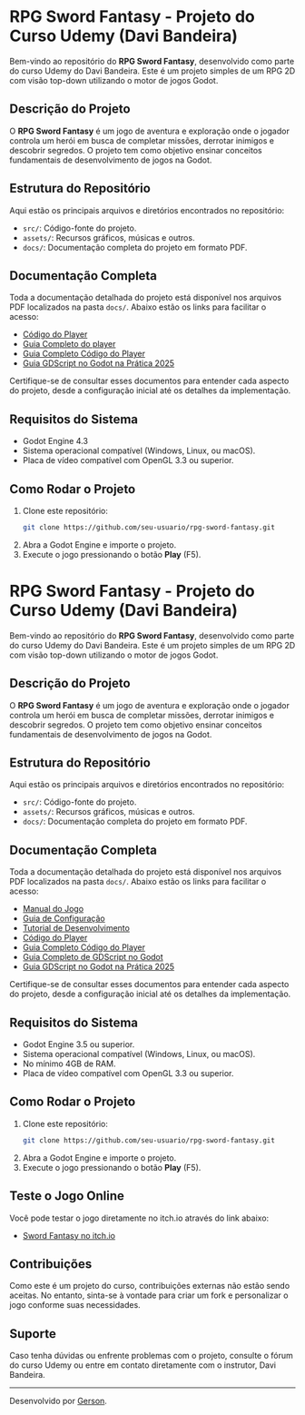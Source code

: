 # RPG Sword Fantasy - Projeto do Curso Udemy (Davi Bandeira)

Bem-vindo ao repositório do **RPG Sword Fantasy**, desenvolvido como parte do curso Udemy do Davi Bandeira. Este é um projeto simples de um RPG 2D com visão top-down utilizando o motor de jogos Godot.

## Descrição do Projeto
O **RPG Sword Fantasy** é um jogo de aventura e exploração onde o jogador controla um herói em busca de completar missões, derrotar inimigos e descobrir segredos. O projeto tem como objetivo ensinar conceitos fundamentais de desenvolvimento de jogos na Godot.

## Estrutura do Repositório
Aqui estão os principais arquivos e diretórios encontrados no repositório:

- `src/`: Código-fonte do projeto.
- `assets/`: Recursos gráficos, músicas e outros.
- `docs/`: Documentação completa do projeto em formato PDF.
  
## Documentação Completa
Toda a documentação detalhada do projeto está disponível nos arquivos PDF localizados na pasta `docs/`. Abaixo estão os links para facilitar o acesso:

- [Código do Player](docs/codigo_do_player.pdf)
- [Guia Completo do player](docs/Documentacao_do_Script_do_Player_em_Godot.pdf)
- [Guia Completo Código do Player](docs/Guia_Completo_Codigo_do_Player.pdf)
- [Guia GDScript no Godot na Prática 2025](docs/Guia_GDScript_no_Godot_na_Pratica_2025.pdf)

Certifique-se de consultar esses documentos para entender cada aspecto do projeto, desde a configuração inicial até os detalhes da implementação.

## Requisitos do Sistema
- Godot Engine 4.3
- Sistema operacional compatível (Windows, Linux, ou macOS).
- Placa de vídeo compatível com OpenGL 3.3 ou superior.

## Como Rodar o Projeto
1. Clone este repositório:
   ```bash
   git clone https://github.com/seu-usuario/rpg-sword-fantasy.git
   ```
2. Abra a Godot Engine e importe o projeto.
3. Execute o jogo pressionando o botão **Play** (F5).
# RPG Sword Fantasy - Projeto do Curso Udemy (Davi Bandeira)

Bem-vindo ao repositório do **RPG Sword Fantasy**, desenvolvido como parte do curso Udemy do Davi Bandeira. Este é um projeto simples de um RPG 2D com visão top-down utilizando o motor de jogos Godot.

## Descrição do Projeto
O **RPG Sword Fantasy** é um jogo de aventura e exploração onde o jogador controla um herói em busca de completar missões, derrotar inimigos e descobrir segredos. O projeto tem como objetivo ensinar conceitos fundamentais de desenvolvimento de jogos na Godot.

## Estrutura do Repositório
Aqui estão os principais arquivos e diretórios encontrados no repositório:

- `src/`: Código-fonte do projeto.
- `assets/`: Recursos gráficos, músicas e outros.
- `docs/`: Documentação completa do projeto em formato PDF.
  
## Documentação Completa
Toda a documentação detalhada do projeto está disponível nos arquivos PDF localizados na pasta `docs/`. Abaixo estão os links para facilitar o acesso:

- [Manual do Jogo](docs/manual_do_jogo.pdf)
- [Guia de Configuração](docs/guia_de_configuracao.pdf)
- [Tutorial de Desenvolvimento](docs/tutorial_de_desenvolvimento.pdf)
- [Código do Player](docs/codigo_do_player.pdf)
- [Guia Completo Código do Player](docs/Guia%20Completo%20C%C3%B3digo%20do%20Player.pdf)
- [Guia Completo de GDScript no Godot](docs/Guia%20Completo%20de%20GDScript%20no%20Godot.pdf)
- [Guia GDScript no Godot na Prática 2025](docs/%F0%9F%93%9DGuia%20GDScript%20no%20Godot%20na%20Pratica%202025.pdf)

Certifique-se de consultar esses documentos para entender cada aspecto do projeto, desde a configuração inicial até os detalhes da implementação.

## Requisitos do Sistema
- Godot Engine 3.5 ou superior.
- Sistema operacional compatível (Windows, Linux, ou macOS).
- No mínimo 4GB de RAM.
- Placa de vídeo compatível com OpenGL 3.3 ou superior.

## Como Rodar o Projeto
1. Clone este repositório:
   ```bash
   git clone https://github.com/seu-usuario/rpg-sword-fantasy.git
   ```
2. Abra a Godot Engine e importe o projeto.
3. Execute o jogo pressionando o botão **Play** (F5).

## Teste o Jogo Online
Você pode testar o jogo diretamente no itch.io através do link abaixo:

- [Sword Fantasy no itch.io](https://dev-gerson-f.itch.io/sword-fantansy)

## Contribuições
Como este é um projeto do curso, contribuições externas não estão sendo aceitas. No entanto, sinta-se à vontade para criar um fork e personalizar o jogo conforme suas necessidades.

## Suporte
Caso tenha dúvidas ou enfrente problemas com o projeto, consulte o fórum do curso Udemy ou entre em contato diretamente com o instrutor, Davi Bandeira.

---

Desenvolvido por [Gerson](#).
